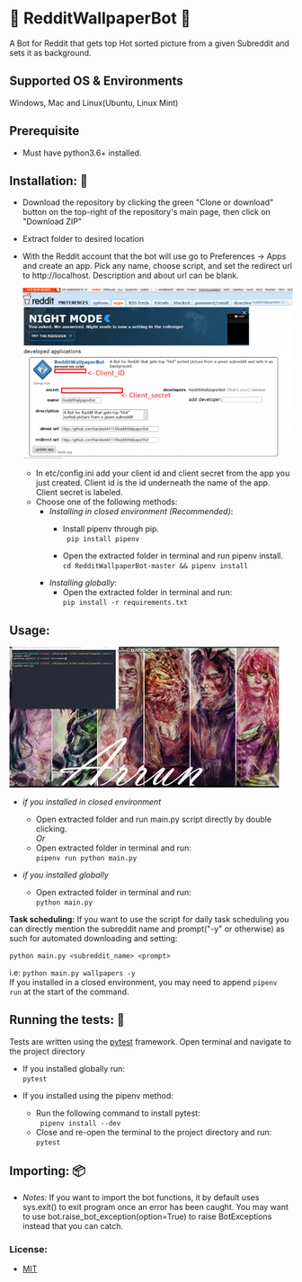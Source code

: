 # :sparkler: RedditWallpaperBot :crystal_ball:
A Bot for Reddit that gets top Hot sorted picture from a given Subreddit and sets it as background.

## Supported OS & Environments
 Windows, Mac and Linux(Ubuntu, Linux Mint)

## Prerequisite
* Must have python3.6+ installed.

## Installation: :hammer:

* Download the repository by clicking the green "Clone or download" button on the top-right of the repository's main page, then click on "Download ZIP"
* Extract folder to desired location

* With the Reddit account that the bot will use go to Preferences -> Apps and create an app. Pick any name, choose script, and set the redirect url to http://localhost. Description and about url can be blank.

  ![Reddit App preferences](assets/redditClientCredentials.png)
  * In etc/config.ini add your client id and client secret from the app you just created. Client id is the id underneath the name of the app. Client secret is labeled.
  * Choose one of the following methods:
    * *Installing in closed environment (Recommended)*:
      * Install pipenv through pip.  
      ` pip install pipenv`

      * Open the extracted folder in terminal and run pipenv install.  
      ` cd RedditWallpaperBot-master && pipenv install `
    * *Installing globally*:
      * Open the extracted folder in terminal and run:  
      ` pip install -r requirements.txt `


## Usage:

![Usage Demo](assets/giphy.gif)

* *if you installed in closed environment*
  * Open extracted folder and run main.py script directly by double clicking.  
  *Or*
  * Open extracted folder in terminal and run:  
  ` pipenv run python main.py `

* *if you installed globally*
  * Open extracted folder in terminal and run:  
  ` python main.py `  

**Task scheduling:**
If you want to use the script for daily task scheduling you can directly mention the subreddit name and prompt("-y" or otherwise) as such for automated downloading and setting:
```
python main.py <subreddit_name> <prompt>
```
i.e: `python main.py wallpapers -y`  
If you installed in a closed environment, you may need to append `pipenv run` at the start of the command.

## Running the tests: :wrench:

Tests are written using the [pytest](https://github.com/pytest-dev/pytest) framework. Open terminal and navigate to the project directory

* If you installed globally run:  
`pytest`

* If you installed using the pipenv method:  
  * Run the following command to install pytest:  
  ` pipenv install --dev`
  * Close and re-open the terminal to the project directory and run:  
  `pytest`

## Importing: :package:

* *Notes:*
If you want to import the bot functions, it by default uses sys.exit() to exit program once an error has been caught. You may want to use bot.raise_bot_exception(option=True) to raise BotExceptions instead that you can catch.

### License:
* [MIT](https://github.com/Kandeel4411/RedditWallpaperBot/blob/master/LICENSE)
